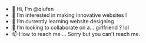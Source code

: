 - 👋 Hi, I’m @qiufen
- 👀 I’m interested in making innovative websites !
- 🌱 I’m currently learning website designing
- 💞️ I’m looking to collaborate on a... girlfriend ? lol
- 📫 How to reach me ... Sorry but you can't reach me.

<!---
qiufen-1/qiufen-1 is a ✨ special ✨ repository because its `README.md` (this file) appears on your GitHub profile.
You can click the Preview link to take a look at your changes.
--->
